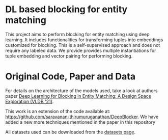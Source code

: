 # DL based blocking for entity matching

This project aims to perform blocking for entity matching using deep learning. It includes functionalities for transforming tuples into embeddings customized for blocking. This is a self-supervised approach and does not require any labeled data. We provide provides multiple instantiations for tuple embedding  and vector pairing for performing blocking. 

# Original Code, Paper and Data

For details on the architecture of the models used, take a look at authors paper
[Deep Learning for Blocking in Entity Matching: A Design Space Exploration (VLDB '21)](http://vldb.org/pvldb/vol14/p2459-thirumuruganathan.pdf).

This work is an extension of the code available at:
https://github.com/saravanan-thirumuruganathan/DeepBlocker. We have added a new more techniques mentioned in the paper in this repository

All datasets used can be downloaded from the [datasets page](https://github.com/anhaidgroup/deepmatcher/blob/master/Datasets.md).
